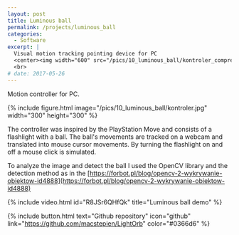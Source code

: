 ```yaml
---
layout: post
title: Luminous ball
permalink: /projects/luminous_ball
categories:
  - Software
excerpt: |
  Visual motion tracking pointing device for PC
  <center><img width="600" src="/pics/10_luminous_ball/kontroler_compressed.jpg"></center>
  <br>
# date: 2017-05-26
---
```


Motion controller for PC.

{% include figure.html image="/pics/10_luminous_ball/kontroler.jpg" width="300" height="300" %}

The controller was inspired by the PlayStation Move and consists of a flashlight with a ball. The ball's movements are tracked on a webcam and translated into mouse cursor movements. By turning the flashlight on and off a mouse click is simulated.

To analyze the image and detect the ball I used the OpenCV library and the detection method as in the [https://forbot.pl/blog/opencv-2-wykrywanie-obiektow-id4888](https://forbot.pl/blog/opencv-2-wykrywanie-obiektow-id4888)

{% include video.html id="R8JSr6QHfQk" title="Luminous ball demo" %}

{% include button.html text="Github repository" icon="github" link="https://github.com/macstepien/LightOrb" color="#0366d6" %}
